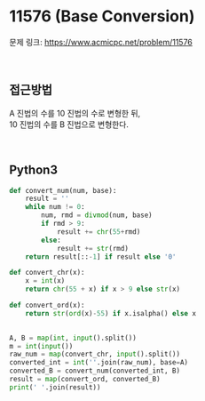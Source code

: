 # 11576 (Base Conversion)

문제 링크: <https://www.acmicpc.net/problem/11576>

<br>

## 접근방법

A 진법의 수를 10 진법의 수로 변형한 뒤,  
10 진법의 수를 B 진법으로 변형한다.  

<br>

## Python3

```python
def convert_num(num, base):
    result = ''
    while num != 0:
        num, rmd = divmod(num, base)
        if rmd > 9:
            result += chr(55+rmd)
        else:
            result += str(rmd)
    return result[::-1] if result else '0'

def convert_chr(x):
    x = int(x)
    return chr(55 + x) if x > 9 else str(x)

def convert_ord(x):
    return str(ord(x)-55) if x.isalpha() else x
        

A, B = map(int, input().split())
m = int(input())
raw_num = map(convert_chr, input().split())
converted_int = int(''.join(raw_num), base=A)
converted_B = convert_num(converted_int, B)
result = map(convert_ord, converted_B)
print(' '.join(result))
```
